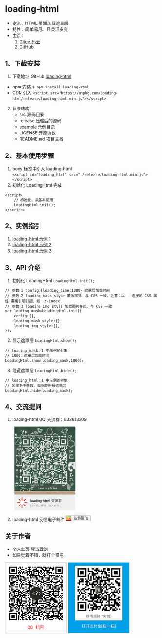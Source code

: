 # loading-html
- 定义：HTML 页面加载遮罩层
- 特性：简单易用、且灵活多变
- 主页：
    1. [Gitee 码云](https://loading-html.gitee.io "loading-html 官网")
    2. [GitHub](https://loading-html.github.io/ "loading-html 教程")

## 1、下载安装
1. 下载地址 GitHub [loading-html](https://github.com/loading-html/loading-html "loading-html")
- npm 安装 ` $ npm install loading-html `
- CDN 引入 ` <script src="https://unpkg.com/loading-html/release/loading-html.min.js"></script> `

2. 目录结构
   - src 源码目录
   - release 压缩后的源码
   - example 示例目录
   - LICENSE 开源协议
   - README.md 项目文档
## 2、基本使用步骤
1. body 标签中引入 loading-html  
` <script id="loading_html" src="./release/loading-html.min.js"></script> `
2. 初始化 LoadingHtml 完成
```
<script>
    // 初始化、最基本使用
    LoadingHtml.init();
</script>
```

## 2、实例指引
1. [loading-html 示例 1](./example/1st.html "loading-html 示例 1")
2. [loading-html 示例 2](./example/2nd.html "loading-html 示例 2")
3. [loading-html 示例 3](./example/3rd.html "loading-html 示例 3")

## 3、API 介绍
1. 初始化 LoadingHtml ` LoadingHtml.init(); `
```
// 参数 1 config:{loading_time:1000} 遮罩层加载时间
// 参数 2 loading_mask_style 蒙版样式、与 CSS 一致，注意：以 - 连接的 CSS 属性 需用引号引起、如 'z-index'
// 参数 3 loading_img_style 加载图片样式、与 CSS 一致
var loading_mask=LoadingHtml.init({
    config:{},
    loading_mask_style:{},
    loading_img_style:{},
});
```
2. 显示遮罩层 ` LoadingHtml.show(); `
```
// loading_mask：1 中示例的对象
// 1000：遮罩层加载时间
LoadingHtml.show(loading_mask,1000);
```
3. 隐藏遮罩层 ` LoadingHtml.hide(); `
```
// loading_html：1 中示例的对象
// 如果不传参数、就隐藏所有遮罩层
LoadingHtml.hide(loading_mask);
```

## 4、交流提问
1. loading-html  QQ 交流群：632813309

<div>
    <img src="./img/qq_qrcode.jpg" title="loading-html QQ 交流群" alt="loading-html QQ 交流群" width=200 style="margin-left:30px" />
</div>

2. loading-html 反馈电子邮件 [![给我写信](./img/e-mail.png)](http://mail.qq.com/cgi-bin/qm_share?t=qm_mailme&email=zvz7_Pb-_vj6_feOv7-graGj "给我写信")

## 关于作者
- 个人主页 [琴诗酒剑](http://www.zhangjianying.cn "琴诗酒剑伊为伴")
- 如果觉着不错，就打个赏吧
<div>
    <img src="./img/qq_wallet.png" title="QQ 打赏" alt="QQ 打赏" style="border:1px solid #CCC" />
    <img src="./img/alipay_wallet.png" title="支付宝打赏" alt="支付宝打赏" style="border:1px solid #CCC" />
</div>